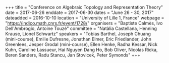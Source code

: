 +++
title = "Conference on Algebraic Topology and Representation Theory"
date = 2017-06-26
enddate = 2017-06-30
dates = "June 26 - 30, 2017"
dateadded = 2016-10-10
location = "University of Lille 1, France"
webpage = "https://indico.math.cnrs.fr/event/1728/"
organisers = "Baptiste Calmès, Ivo Dell'Ambrogio, Antoine Touzé"
committee = "Natàlia Castellana, Henning Krause, Lionel Schwartz"
speakers = "Tobias Barthel, Joseph Chuang (mini-course), Emilie Dufresne, Jonathan Elmer, Eric Friedlander, John Greenlees, Jesper Grodal (mini-course), Ellen Henke, Radha Kessar, Nick Kuhn, Caroline Lassueur, Hai Nguyen Dang Ho, Bob Oliver, Nicolas Ricka, Beren Sanders, Radu Stancu, Jan Stovicek, Peter Symonds"
+++
